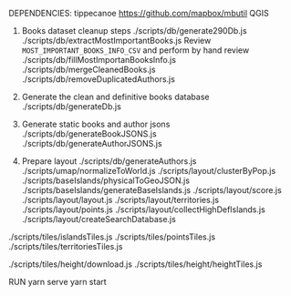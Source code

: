DEPENDENCIES:
tippecanoe
https://github.com/mapbox/mbutil
QGIS

1. Books dataset cleanup steps
./scripts/db/generate290Db.js
./scripts/db/extractMostImportantBooks.js
Review `MOST_IMPORTANT_BOOKS_INFO_CSV` and perform by hand review
./scripts/db/fillMostImportanBooksInfo.js
./scripts/db/mergeCleanedBooks.js
./scripts/db/removeDuplicatedAuthors.js

2. Generate the clean and definitive books database
./scripts/db/generateDb.js

3. Generate static books and author jsons
./scripts/db/generateBookJSONS.js
./scripts/db/generateAuthorJSONS.js

4. Prepare layout
./scripts/db/generateAuthors.js
./scripts/umap/normalizeToWorld.js
./scripts/layout/clusterByPop.js
./scripts/baseIslands/physicalToGeoJSON.js
./scripts/baseIslands/generateBaseIslands.js
./scripts/layout/score.js
./scripts/layout/layout.js
./scripts/layout/territories.js
./scripts/layout/points.js
./scripts/layout/collectHighDefIslands.js
./scripts/layout/createSearchDatabase.js

./scripts/tiles/islandsTiles.js
./scripts/tiles/pointsTiles.js
./scripts/tiles/territoriesTiles.js

./scripts/tiles/height/download.js
./scripts/tiles/height/heightTiles.js

RUN
yarn serve
yarn start